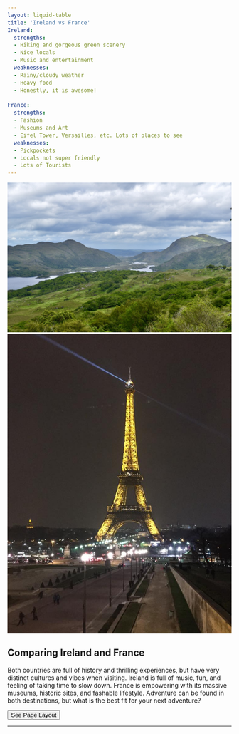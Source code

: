 ```yaml
---
layout: liquid-table
title: 'Ireland vs France'
Ireland:
  strengths:
  - Hiking and gorgeous green scenery
  - Nice locals
  - Music and entertainment
  weaknesses: 
  - Rainy/cloudy weather
  - Heavy food
  - Honestly, it is awesome!

France:
  strengths: 
  - Fashion
  - Museums and Art
  - Eifel Tower, Versailles, etc. Lots of places to see
  weaknesses: 
  - Pickpockets
  - Locals not super friendly
  - Lots of Tourists
---
```





![](/assets/img/0F7FBD3B-3579-4ADD-A5BE-6F21D4ACD1A4_1_105_c.jpeg) ![](/assets/img/paris.jpg)  



## Comparing Ireland and France

Both countries are full of history and thrilling experiences, but have very distinct cultures and vibes when visiting. Ireland is full of music, fun, and feeling of taking time to slow down. France is empowering with its massive museums, historic sites, and fashable lifestyle. Adventure can be found in both destinations, but what is the best fit for your next adventure? 

<a href="https://github.com/DS4PS/barebones-jekyll/blob/master/_layouts/liquid-table.html" target = "_blank"> 
          <button onclick="href=''"> See Page Layout <i class="fa fa-github 2x" id="github_icon"></i> </button>
</a>

<hr>
